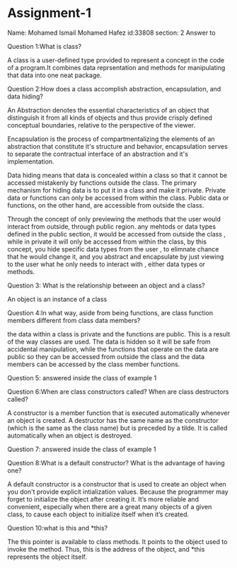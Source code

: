 # Assignment-1
Name: Mohamed Ismail Mohamed Hafez
id:33808
section: 2
Answer to 

Question 1:What is class?

A class is a user-defined type provided to represent
a concept in the code of a program.It combines data reprsentation
and methods for manipulating that data into one neat package.

Question 2:How does a class accomplish abstraction, encapsulation, and data hiding?

An Abstraction denotes the essential characteristics of an object that distinguish it from all kinds of objects and thus provide
crisply defined conceptual boundaries, relative to the perspective of the viewer.

Encapsulation is the process of compartmentalizing the elements of an abstraction that constitute it's structure and behavior,
encapsulation serves to separate the contractual interface of an abstraction and it's implementation.

Data hiding means that data is concealed within a
class so that it cannot be accessed mistakenly by functions outside the class. The primary
mechanism for hiding data is to put it in a class and make it private. Private data or functions
can only be accessed from within the class. Public data or functions, on the other hand, are
accessible from outside the class.

Through the concept of only previewing the methods that the user would interact from outside, through 
public region.
 any mehtods or data types defined in the public section, it would be accessed from outside the 
class , while in private
 it will only be accessed from within the class, by this concept, you hide specific data 
types from the user , 
to elimnate chance that he would change it, and you abstract and encapsulate by just viewing to the user 
what 
he only needs to interact with , either data types or methods.

Question 3: What is the relationship between an object and a class?

An object is an instance of a class

Question 4:In what way, aside from being functions, are class function members different from class 
data members?

the data within a class is private and the functions are public. This is a result of the
way classes are used. The data is hidden so it will be safe from accidental manipulation, while
the functions that operate on the data are public so they can be accessed from outside the class and the data
members can be accessed by the class member functions.

Question 5:  answered inside the class of example 1

Question 6:When are class constructors called? When are class destructors called?

A constructor is a member function that is executed automatically whenever an object is created.
A destructor has the same name as the constructor (which is the same as the class name) but is preceded by
a tilde. It is called automatically when an object is destroyed.

Question 7: answered inside the class of example 1

Question 8:What is a default constructor? What is the advantage of having one?

A default constructor is a constructor that is used to create an object when you don't provide explicit intialization values.
Because the programmer may forget to initialize the object after creating
it. It’s more reliable and convenient, especially when there are a great many objects of a given
class, to cause each object to initialize itself when it’s created.


Question 10:what is this and *this?

The this pointer is available to class methods. It points to the object used to invoke the method.
Thus, this is the address of the object, and *this represents the object itself.




